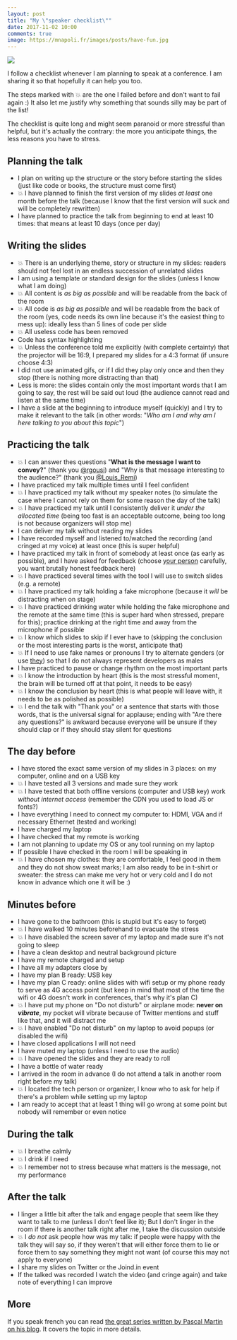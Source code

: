 ```yaml
---
layout: post
title: "My \"speaker checklist\""
date: 2017-11-02 10:00
comments: true
image: https://mnapoli.fr/images/posts/have-fun.jpg
---
```


![](/images/posts/have-fun.jpg)

I follow a checklist whenever I am planning to speak at a conference. I am sharing it so that hopefully it can help you too.

The steps marked with 💥 are the one I failed before and don't want to fail again :) It also let me justify why something that sounds silly may be part of the list!

The checklist is quite long and might seem paranoid or more stressful than helpful, but it's actually the contrary: the more you anticipate things, the less reasons you have to stress.

<!--more-->

## Planning the talk

- I plan on writing up the structure or the story before starting the slides (just like code or books, the structure must come first)
- 💥 I have planned to finish the first version of my slides *at least* one month before the talk (because I know that the first version will suck and will be completely rewritten)
- I have planned to practice the talk from beginning to end at least 10 times: that means at least 10 days (once per day)

## Writing the slides

- 💥 There is an underlying theme, story or structure in my slides: readers should not feel lost in an endless succession of unrelated slides
- I am using a template or standard design for the slides (unless I know what I am doing)
- 💥 All content is *as big as possible* and will be readable from the back of the room
- 💥 All code is *as big as possible* and will be readable from the back of the room (yes, code needs its own line because it's the easiest thing to mess up): ideally less than 5 lines of code per slide
- 💥 All useless code has been removed
- Code has syntax highlighting
- 💥 Unless the conference told me explicitly (with complete certainty) that the projector will be 16:9, I prepared my slides for a 4:3 format (if unsure choose 4:3)
- I did not use animated gifs, or if I did they play only once and then they stop (there is nothing more distracting than that)
- Less is more: the slides contain only the most important words that I am going to say, the rest will be said out loud (the audience cannot read and listen at the same time)
- I have a slide at the beginning to introduce myself (quickly) and I try to make it relevant to the talk (in other words: "*Who am I and why am I here talking to you about this topic*")

## Practicing the talk

- 💥 I can answer thes questions "**What is the message I want to convey?**" (thank you [@rgousi](https://twitter.com/rgousi)) and "Why is that message interesting to the audience?" (thank you [@Louis_Remi](https://twitter.com/Louis_Remi))
- I have practiced my talk multiple times until I feel confident
- 💥 I have practiced my talk without my speaker notes (to simulate the case where I cannot rely on them for some reason the day of the talk)
- 💥 I have practiced my talk until I consistently deliver it *under the allocated time* (being too fast is an acceptable outcome, being too long is not because organizers will stop me)
- I can deliver my talk without reading my slides
- I have recorded myself and listened to/watched the recording (and cringed at my voice) at least once (this is super helpful)
- I have practiced my talk in front of somebody at least once (as early as possible), and I have asked for feedback (choose [your person](https://www.linkedin.com/in/cguilluy/) carefully, you want brutally honest feedback here)
- 💥 I have practiced several times with the tool I will use to switch slides (e.g. a remote)
- 💥 I have practiced my talk holding a fake microphone (because it *will* be distracting when on stage)
- 💥 I have practiced drinking water while holding the fake microphone and the remote at the same time (this is super hard when stressed, prepare for this); practice drinking at the right time and away from the microphone if possible
- 💥 I know which slides to skip if I ever have to (skipping the conclusion or the most interesting parts is the worst, anticipate that)
- 💥 If I need to use fake names or pronouns I try to alternate genders (or use [they](https://en.wikipedia.org/wiki/Singular_they)) so that I do not always represent developers as males
- I have practiced to pause or change rhythm on the most important parts
- 💥 I know the introduction by heart (this is the most stressful moment, the brain will be turned off at that point, it needs to be easy)
- 💥 I know the conclusion by heart (this is what people will leave with, it needs to be as polished as possible)
- 💥 I end the talk with "Thank you" or a sentence that starts with those words, that is the universal signal for applause; ending with "Are there any questions?" is awkward because everyone will be unsure if they should clap or if they should stay silent for questions

## The day before

- I have stored the exact same version of my slides in 3 places: on my computer, online and on a USB key
- 💥 I have tested all 3 versions and made sure they work
- 💥 I have tested that both offline versions (computer and USB key) work *without internet access* (remember the CDN you used to load JS or fonts?)
- I have everything I need to connect my computer to: HDMI, VGA and if necessary Ethernet (tested and working)
- I have charged my laptop
- I have checked that my remote is working
- I am not planning to update my OS or any tool running on my laptop
- If possible I have checked in the room I will be speaking in
- 💥 I have chosen my clothes: they are comfortable, I feel good in them and they do not show sweat marks; I am also ready to be in t-shirt or sweater: the stress can make me very hot or very cold and I do not know in advance which one it will be :)

## Minutes before

- I have gone to the bathroom (this is stupid but it's easy to forget)
- 💥 I have walked 10 minutes beforehand to evacuate the stress
- 💥 I have disabled the screen saver of my laptop and made sure it's not going to sleep
- I have a clean desktop and neutral background picture
- I have my remote charged and setup
- I have all my adapters close by
- I have my plan B ready: USB key
- I have my plan C ready: online slides with wifi setup or my phone ready to serve as 4G access point (but keep in mind that most of the time the wifi or 4G doesn't work in conferences, that's why it's plan C)
- 💥 I have put my phone on "Do not disturb" or airplane mode: **never on *vibrate***, my pocket will vibrate because of Twitter mentions and stuff like that, and it will distract me
- 💥 I have enabled "Do not disturb" on my laptop to avoid popups (or disabled the wifi)
- I have closed applications I will not need
- I have muted my laptop (unless I need to use the audio)
- 💥 I have opened the slides and they are ready to roll
- I have a bottle of water ready
- I arrived in the room in advance (I do not attend a talk in another room right before my talk)
- 💥 I located the tech person or organizer, I know who to ask for help if there's a problem while setting up my laptop
- I am ready to accept that at least 1 thing will go wrong at some point but nobody will remember or even notice

## During the talk

- 💥 I breathe calmly
- 💥 I drink if I need
- 💥 I remember not to stress because what matters is the message, not my performance

## After the talk

- I linger a little bit after the talk and engage people that seem like they want to talk to me (unless I don't feel like it); But I don't linger in the room if there is another talk right after me, I take the discussion outside
- 💥 I *do not* ask people how was my talk: if people were happy with the talk they will say so, if they weren't that will either force them to lie or force them to say something they might not want (of course this may not apply to everyone)
- I share my slides on Twitter or the Joind.in event
- If the talked was recorded I watch the video (and cringe again) and take note of everything I can improve

## More

If you speak french you can read [the great series written by Pascal Martin on his blog](https://blog.pascal-martin.fr/tag/speaker/). It covers the topic in more details.
